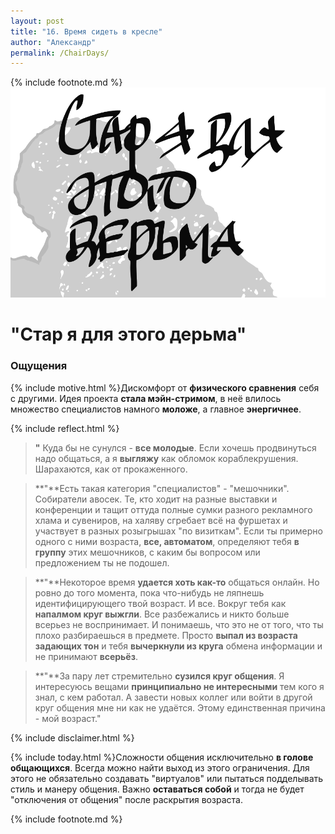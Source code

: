 ```yaml
---
layout: post
title: "16. Время сидеть в кресле"
author: "Александр"
permalink: /ChairDays/
---
```

{% include footnote.md %} 
<a href="cards"/>!["Стар я для этого дерьма"](/_img/16.svg)</a>
# "Стар я для этого дерьма"

### Ощущения
{% include motive.html %}Дискомфорт от **физического сравнения** себя с другими. Идея проекта **стала мэйн-стримом**, в неё влилось множество специалистов намного **моложе**, а главное **энергичнее**.

{% include reflect.html %}
>**"** Куда бы не сунулся - **все молодые**. Если хочешь продвинуться надо общаться, а я **выгляжу** как обломок кораблекрушения. Шарахаются, как от прокаженного. 

>**"**Есть такая категория "специалистов" - "мешочники". Собиратели авосек. Те, кто ходит на разные выставки и конференции и тащит оттуда полные сумки разного рекламного хлама и сувениров, на халяву сгребает всё на фуршетах и участвует в разных розыгрышах "по визиткам". Если ты примерно одного с ними возраста, **все, автоматом**, определяют тебя **в группу** этих мешочников, с каким бы вопросом или предложением ты не подошел. 

>**"**Некоторое время **удается хоть как-то** общаться онлайн. Но ровно до того момента, пока что-нибудь не ляпнешь идентифицирующего твой возраст. И все. Вокруг тебя как **напалмом круг выжгли**. Все разбежались и никто больше всерьез не воспринимает. И  понимаешь,  что это не от того, что ты плохо разбираешься в предмете. Просто **выпал из возраста задающих тон** и тебя **вычеркнули из круга** обмена информации и не принимают **всерьёз**.

>**"**За пару лет стремительно **сузился круг общения**. Я интересуюсь вещами **принципиально не интересными** тем кого я знал, с кем работал. А завести новых коллег или войти в другой круг общения мне ни как не удаётся. Этому единственная причина - мой возраст."

{% include disclaimer.html %}

{% include today.html %}Сложности общения исключительно **в голове общающихся**. Всегда можно найти выход из этого ограничения. Для этого не обязательно создавать "виртуалов" или пытаться подделывать стиль и манеру общения. Важно **оставаться собой** и тогда не будет "отключения от общения" после раскрытия возраста. 

{% include footnote.md %}
